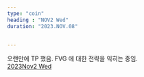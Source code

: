 ```yaml
---
type: "coin"
heading : "NOV2 Wed"
duration: "2023.NOV.08"


---
```

 


오랜만에 TP 했음. FVG 에 대한 전략을 익히는 중임.    
[2023Nov2 Wed](/todo/images/Document2023NOV2-Wed.pdf)

